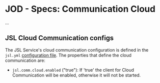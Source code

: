# JOD - Specs: Communication Cloud

...

## JSL Cloud Communication configs

The JSL Service's cloud communication configuration is defined in the
`jsl.yml` [configuration file](jsl_yml.md). The properties that define
the cloud communication are:

* `jsl.comm.cloud.enabled` ("true"): If 'true' the client for Cloud Communication will be enabled, otherwise it will not be started.
